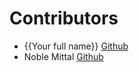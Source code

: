 # Contributors

- {{Your full name}} [Github](https://github.com/{{your-github-username}})
- Noble Mittal [Github](https://github.com/beingnoble03)